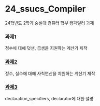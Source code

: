 # 24_ssucs_Compiler

24학년도 2학기 숭실대 컴퓨터 학부 컴파일러 과제

### [과제1](https://github.com/kitsune03k/24_ssucs_Compiler/tree/main/hw1)

정수에 대해 덧샘, 곱샘을 지원하는 계산기 제작

### [과제2](https://github.com/kitsune03k/24_ssucs_Compiler/tree/main/hw2)

정수, 실수에 대해 사칙연산을 지원하는 계산기 제작

### [과제3](https://github.com/kitsune03k/24_ssucs_Compiler/tree/main/hw3)

declaration_specifiers, declarator에 대한 설명
